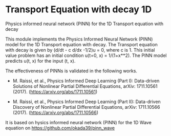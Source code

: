 # Transport Equation with decay 1D
Physics informed neural network (PINN) for the 1D Transport equation with decay

This module implements the Physics Informed Neural Network (PINN) model for the 1D Transport equation with decay. The Transport equation with decay is given by (d/dt - c d/dx -1/2)u = 0, where c is 1. This initial value problem has an initial condition u(t=0, x) =  1/(1+x**2). The PINN model predicts u(t, x) for the input (t, x).

The effectiveness of PINNs is validated in the following works.

+  M. Raissi, et al., Physics Informed Deep Learning (Part I): Data-driven Solutions of Nonlinear Partial Differential Equations, arXiv: 1711.10561 (2017). (https://arxiv.org/abs/1711.10561)

+  M. Raissi, et al., Physics Informed Deep Learning (Part II): Data-driven Discovery of Nonlinear Partial Differential Equations, arXiv: 1711.10566 (2017). (https://arxiv.org/abs/1711.10566)

It is based on hysics informed neural network (PINN) for the 1D Wave equation on https://github.com/okada39/pinn_wave
